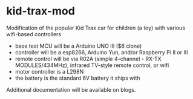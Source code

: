 # kid-trax-mod

Modification of the popular Kid Trax car for children (a toy) with various wifi-based controllers

- base test MCU will be a Arduino UNO III ($6 clone)
- controller will be a esp8266, Arduino Yun, and/or Raspberry Pi II or III
- remote control will be via R02A (simple 4-channel - RX-TX MODULES/434MHz), infrared TV-style remote control, or wifi
- motor controller is a L298N
- the battery is the standard 6V battery it ships with

Additional documentation will be available on blogs.
